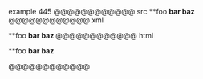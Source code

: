 example 445
@@@@@@@@@@@@ src
**foo **bar baz**
@@@@@@@@@@@@ xml
<?xml version="1.0" encoding="UTF-8"?>
<!DOCTYPE document SYSTEM "CommonMark.dtd">
<document xmlns="http://commonmark.org/xml/1.0">
  <paragraph>
    <text>**foo </text>
    <strong>
      <text>bar baz</text>
    </strong>
  </paragraph>
</document>
@@@@@@@@@@@@ html
<p>**foo <strong>bar baz</strong></p>
@@@@@@@@@@@@
